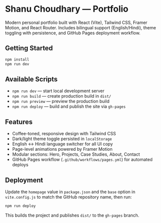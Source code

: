# Shanu Choudhary — Portfolio

Modern personal portfolio built with React (Vite), Tailwind CSS, Framer Motion, and React Router. Includes bilingual support (English/Hindi), theme toggling with persistence, and GitHub Pages deployment workflow.

## Getting Started

```bash
npm install
npm run dev
```

## Available Scripts

- `npm run dev` — start local development server
- `npm run build` — create production build in `dist/`
- `npm run preview` — preview the production build
- `npm run deploy` — build and publish the site via `gh-pages`

## Features

- Coffee-toned, responsive design with Tailwind CSS
- Dark/light theme toggle persisted in `localStorage`
- English ↔ Hindi language switcher for all UI copy
- Page-level animations powered by Framer Motion
- Modular sections: Hero, Projects, Case Studies, About, Contact
- GitHub Pages workflow (`.github/workflows/pages.yml`) for automated deploys

## Deployment

Update the `homepage` value in `package.json` and the `base` option in `vite.config.js` to match the GitHub repository name, then run:

```bash
npm run deploy
```

This builds the project and publishes `dist/` to the `gh-pages` branch.

